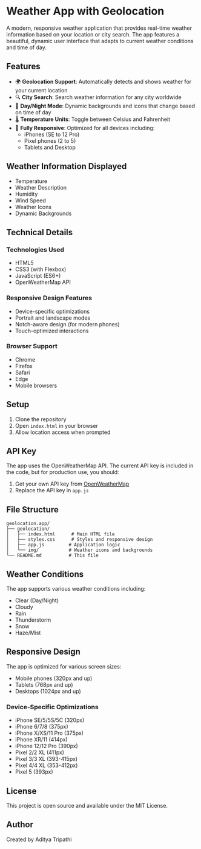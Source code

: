# Weather App with Geolocation

A modern, responsive weather application that provides real-time weather information based on your location or city search. The app features a beautiful, dynamic user interface that adapts to current weather conditions and time of day.

## Features

- 🌍 **Geolocation Support**: Automatically detects and shows weather for your current location
- 🔍 **City Search**: Search weather information for any city worldwide
- 🌙 **Day/Night Mode**: Dynamic backgrounds and icons that change based on time of day
- 🌡️ **Temperature Units**: Toggle between Celsius and Fahrenheit
- 📱 **Fully Responsive**: Optimized for all devices including:
  - iPhones (SE to 12 Pro)
  - Pixel phones (2 to 5)
  - Tablets and Desktop

## Weather Information Displayed

- Temperature
- Weather Description
- Humidity
- Wind Speed
- Weather Icons
- Dynamic Backgrounds

## Technical Details

### Technologies Used

- HTML5
- CSS3 (with Flexbox)
- JavaScript (ES6+)
- OpenWeatherMap API

### Responsive Design Features

- Device-specific optimizations
- Portrait and landscape modes
- Notch-aware design (for modern phones)
- Touch-optimized interactions

### Browser Support

- Chrome
- Firefox
- Safari
- Edge
- Mobile browsers

## Setup

1. Clone the repository
2. Open `index.html` in your browser
3. Allow location access when prompted

## API Key

The app uses the OpenWeatherMap API. The current API key is included in the code, but for production use, you should:
1. Get your own API key from [OpenWeatherMap](https://openweathermap.org/api)
2. Replace the API key in `app.js`

## File Structure

```
geolocation.app/
├── geolocation/
│   ├── index.html      # Main HTML file
│   ├── styles.css      # Styles and responsive design
│   ├── app.js         # Application logic
│   └── img/           # Weather icons and backgrounds
└── README.md          # This file
```

## Weather Conditions

The app supports various weather conditions including:
- Clear (Day/Night)
- Cloudy
- Rain
- Thunderstorm
- Snow
- Haze/Mist

## Responsive Design

The app is optimized for various screen sizes:
- Mobile phones (320px and up)
- Tablets (768px and up)
- Desktops (1024px and up)

### Device-Specific Optimizations

- iPhone SE/5/5S/5C (320px)
- iPhone 6/7/8 (375px)
- iPhone X/XS/11 Pro (375px)
- iPhone XR/11 (414px)
- iPhone 12/12 Pro (390px)
- Pixel 2/2 XL (411px)
- Pixel 3/3 XL (393-415px)
- Pixel 4/4 XL (353-412px)
- Pixel 5 (393px)

## License

This project is open source and available under the MIT License.

## Author

Created by Aditya Tripathi
